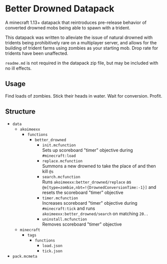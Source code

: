 # Better Drowned Datapack
A minecraft 1.13+ datapack that reintroduces pre-release behavior of converted 
drowned mobs being able to spawn with a trident.

This datapack was written to alleviate the issue of natural drowned with 
tridents being prohibitively rare on a multiplayer server, and allows for the 
building of trident farms using zombies as your starting mob. Drop rate for 
tridents have been unaffected.

`readme.md` is not required in the datapack zip file, but may be included with 
no ill effects.

## Usage
Find loads of zombies. Stick their heads in water. Wait for conversion. Profit.

## Structure
* `data`
  * `akoimeexx`
    * `functions`
      * `better_drowned`
        * `init.mcfunction`  
          Sets up scoreboard "timer" objective during `#minecraft:load`
        * `replace.mcfunction`  
          Summons a new drowned to take the place of and then kill `@s`
        * `search.mcfunction`  
          Runs `akoimeexx:better_drowned/replace` as 
          `@e[type=zombie,nbt=!{DrownedConversionTime:-1}]` and resets the 
          scoreboard "timer" objective
        * `timer.mcfunction`  
          Increases scoreboard "timer" objective during `#minecraft:tick` and 
          runs `akoimeexx:better_drowned/search` on matching `20..`
        * `uninstall.mcfunction`  
          Removes scoreboard "timer" objective
  * `minecraft`
    * `tags`
      * `functions`
        * `load.json`
        * `tick.json`
* `pack.mcmeta`
